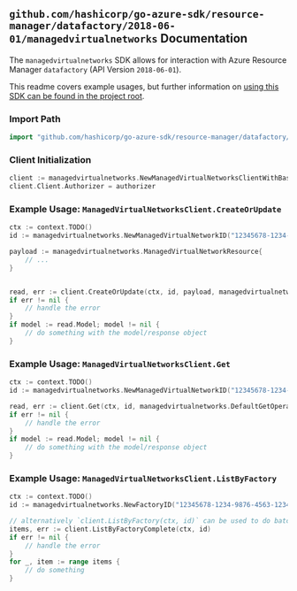 
## `github.com/hashicorp/go-azure-sdk/resource-manager/datafactory/2018-06-01/managedvirtualnetworks` Documentation

The `managedvirtualnetworks` SDK allows for interaction with Azure Resource Manager `datafactory` (API Version `2018-06-01`).

This readme covers example usages, but further information on [using this SDK can be found in the project root](https://github.com/hashicorp/go-azure-sdk/tree/main/docs).

### Import Path

```go
import "github.com/hashicorp/go-azure-sdk/resource-manager/datafactory/2018-06-01/managedvirtualnetworks"
```


### Client Initialization

```go
client := managedvirtualnetworks.NewManagedVirtualNetworksClientWithBaseURI("https://management.azure.com")
client.Client.Authorizer = authorizer
```


### Example Usage: `ManagedVirtualNetworksClient.CreateOrUpdate`

```go
ctx := context.TODO()
id := managedvirtualnetworks.NewManagedVirtualNetworkID("12345678-1234-9876-4563-123456789012", "example-resource-group", "factoryName", "managedVirtualNetworkName")

payload := managedvirtualnetworks.ManagedVirtualNetworkResource{
	// ...
}


read, err := client.CreateOrUpdate(ctx, id, payload, managedvirtualnetworks.DefaultCreateOrUpdateOperationOptions())
if err != nil {
	// handle the error
}
if model := read.Model; model != nil {
	// do something with the model/response object
}
```


### Example Usage: `ManagedVirtualNetworksClient.Get`

```go
ctx := context.TODO()
id := managedvirtualnetworks.NewManagedVirtualNetworkID("12345678-1234-9876-4563-123456789012", "example-resource-group", "factoryName", "managedVirtualNetworkName")

read, err := client.Get(ctx, id, managedvirtualnetworks.DefaultGetOperationOptions())
if err != nil {
	// handle the error
}
if model := read.Model; model != nil {
	// do something with the model/response object
}
```


### Example Usage: `ManagedVirtualNetworksClient.ListByFactory`

```go
ctx := context.TODO()
id := managedvirtualnetworks.NewFactoryID("12345678-1234-9876-4563-123456789012", "example-resource-group", "factoryName")

// alternatively `client.ListByFactory(ctx, id)` can be used to do batched pagination
items, err := client.ListByFactoryComplete(ctx, id)
if err != nil {
	// handle the error
}
for _, item := range items {
	// do something
}
```
